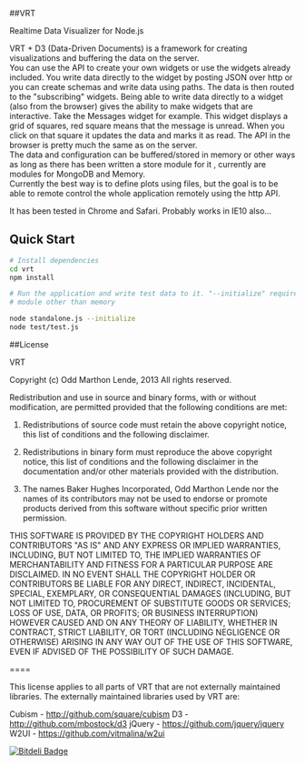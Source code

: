 ##VRT

Realtime Data Visualizer for Node.js
<p>VRT + D3 (Data-Driven Documents) is a framework for creating visualizations and buffering the data on the server.<br />
You can use the API to create your own widgets or use the widgets already included. You write data directly to the widget by posting JSON over http or you can create schemas and write data using paths. The data is then routed to the "subscribing" widgets. Being able to write data directly to a widget (also from the browser) gives the ability to make widgets that are interactive. Take the Messages widget for example. This widget displays a grid of squares, red square means that the message is unread. When you click on that square it updates the data and marks it as read. The API in the browser is pretty much the same as on the server. <br />
The data and configuration can be buffered/stored in memory or other ways as long as there has been written a store module for it , currently are modules for MongoDB and Memory. <br />
Currently the best way is to define plots using files, but the goal is to be able to remote control the whole application remotely using the http API.
</p>
<p>
It has been tested in Chrome and Safari. Probably works in IE10 also...
</p>

## Quick Start

```bash
# Install dependencies
cd vrt
npm install

# Run the application and write test data to it. "--initialize" required only at first boot to load configuration files from disk if using a storage
# module other than memory

node standalone.js --initialize
node test/test.js

```
##License

VRT

Copyright (c) Odd Marthon Lende, 2013
All rights reserved.

Redistribution and use in source and binary forms, with or without modification, are permitted provided that the following conditions are met:

1. Redistributions of source code must retain the above copyright notice, this list of conditions and the following disclaimer.

2. Redistributions in binary form must reproduce the above copyright notice, this list of conditions and the following disclaimer in the documentation and/or other materials provided with the distribution.

3. The names Baker Hughes Incorporated, Odd Marthon Lende nor the names of its contributors may not be used to endorse or promote products derived from this software without specific prior written permission.

THIS SOFTWARE IS PROVIDED BY THE COPYRIGHT HOLDERS AND CONTRIBUTORS "AS IS" AND ANY EXPRESS OR IMPLIED WARRANTIES, INCLUDING, BUT NOT LIMITED TO, THE IMPLIED WARRANTIES OF MERCHANTABILITY AND FITNESS FOR A PARTICULAR PURPOSE ARE DISCLAIMED. IN NO EVENT SHALL THE COPYRIGHT HOLDER OR CONTRIBUTORS BE LIABLE FOR ANY DIRECT, INDIRECT, INCIDENTAL, SPECIAL, EXEMPLARY, OR CONSEQUENTIAL DAMAGES (INCLUDING, BUT NOT LIMITED TO, PROCUREMENT OF SUBSTITUTE GOODS OR SERVICES; LOSS OF USE, DATA, OR PROFITS; OR BUSINESS INTERRUPTION) HOWEVER CAUSED AND ON ANY THEORY OF LIABILITY, WHETHER IN CONTRACT, STRICT LIABILITY, OR TORT (INCLUDING NEGLIGENCE OR OTHERWISE) ARISING IN ANY WAY OUT OF THE USE OF THIS SOFTWARE, EVEN IF ADVISED OF THE POSSIBILITY OF SUCH DAMAGE.

====

This license applies to all parts of VRT that are not externally
maintained libraries. The externally maintained libraries used by VRT are:

Cubism - http://github.com/square/cubism
D3     - http://github.com/mbostock/d3
jQuery - https://github.com/jquery/jquery
W2UI   - https://github.com/vitmalina/w2ui

[![Bitdeli Badge](https://d2weczhvl823v0.cloudfront.net/oddmarthon-lende/vrt/trend.png)](https://bitdeli.com/free "Bitdeli Badge")

